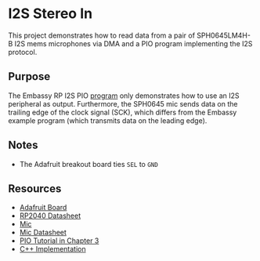 # I2S Stereo In
This project demonstrates how to read data from a pair of SPH0645LM4H-B I2S mems microphones via DMA and a PIO program
implementing the I2S protocol.

## Purpose
The Embassy RP I2S PIO [program](https://github.com/embassy-rs/embassy/blob/main/embassy-rp/src/pio_programs/i2s.rs) only demonstrates how to use an I2S peripheral as output. Furthermore, the
SPH0645 mic sends data on the trailing edge of the clock signal (SCK), which differs from the Embassy example program
(which transmits data on the leading edge).

## Notes
- The Adafruit breakout board ties `SEL` to `GND`

## Resources
* [Adafruit Board](https://www.adafruit.com/product/5714)
* [RP2040 Datasheet](https://datasheets.raspberrypi.com/rp2040/rp2040-datasheet.pdf)
* [Mic](https://www.adafruit.com/product/3421)
* [Mic Datasheet](https://cdn-shop.adafruit.com/product-files/3421/i2S+Datasheet.PDF)
* [PIO Tutorial in Chapter 3](https://datasheets.raspberrypi.com/pico/raspberry-pi-pico-c-sdk.pdf)
* [C++ Implementation](https://github.com/vijaymarupudi/sph0645-pico-troubleshooting)
